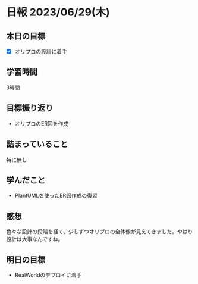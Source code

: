 # 日報 2023/06/29(木)

## 本日の目標
- [x] オリプロの設計に着手

## 学習時間
3時間

## 目標振り返り
- オリプロのER図を作成

## 詰まっていること
特に無し

## 学んだこと
- PlantUMLを使ったER図作成の復習

## 感想
色々な設計の段階を経て、少しずつオリプロの全体像が見えてきました。やはり設計は大事なんですね。

## 明日の目標
- RealWorldのデプロイに着手
